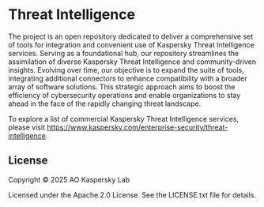 # Threat Intelligence

The project is an open repository dedicated to deliver a comprehensive set of tools for integration and convenient use of Kaspersky Threat Intelligence services. Serving as a foundational hub, our repository streamlines the assimilation of diverse Kaspersky Threat Intelligence and community-driven insights. Evolving over time, our objective is to expand the suite of tools, integrating additional connectors to enhance compatibility with a broader array of software solutions. This strategic approach aims to boost the efficiency of cybersecurity operations and enable organizations to stay ahead in the face of the rapidly changing threat landscape. 

To explore a list of commercial Kaspersky Threat Intelligence services, please visit https://www.kaspersky.com/enterprise-security/threat-intelligence.

## License

Copyright © 2025 AO Kaspersky Lab

Licensed under the Apache 2.0 License. See the LICENSE.txt file for details.
